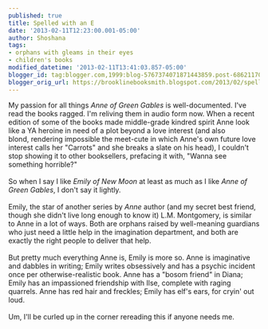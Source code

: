 ```yaml
---
published: true
title: Spelled with an E
date: '2013-02-11T12:23:00.001-05:00'
author: Shoshana
tags:
- orphans with gleams in their eyes
- children's books
modified_datetime: '2013-02-11T13:41:03.857-05:00'
blogger_id: tag:blogger.com,1999:blog-5767374071871443859.post-6862117048372343304
blogger_orig_url: https://brooklinebooksmith.blogspot.com/2013/02/spelled-with-e.html
---
```


My passion for all things <em>Anne of Green Gables</em> is well-documented. I've read the books ragged. I'm reliving them in audio form now. When a recent edition of some of the books made middle-grade kindred spirit&nbsp;Anne look like a YA heroine in need of a plot beyond a love interest (and also blond,&nbsp;rendering impossible&nbsp;the meet-cute in which Anne's own future&nbsp;love interest calls her "Carrots" and she breaks a slate on his head), I couldn't stop showing it to other booksellers, prefacing it with, "Wanna see something horrible?"<br /><br />So when I say I like <em>Emily of New Moon</em> at least as much as I like <em>Anne of Green Gables</em>, I don't say it lightly.<br /><br />Emily, the star of another series by <i>Anne</i>&nbsp;author (and my secret best friend, though she didn't live long enough to know it) L.M. Montgomery, is similar to Anne in a lot of ways. Both are orphans raised by well-meaning guardians who just need a little help in the imagination department, and both are exactly the right people to deliver that help.<br /><br />But pretty much everything Anne is, Emily is more so. Anne is imaginative and dabbles in writing; Emily writes obsessively and has a psychic incident once per otherwise-realistic book. Anne has a "bosom friend" in Diana; Emily has an impassioned friendship with Ilse, complete with raging quarrels. Anne has red hair and freckles; Emily has elf's ears, for cryin' out loud.<br /><br />Um, I'll be curled up in the corner rereading this if anyone needs me.